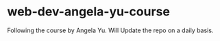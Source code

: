 # web-dev-angela-yu-course

Following the course by Angela Yu. Will Update the repo on a daily basis.
